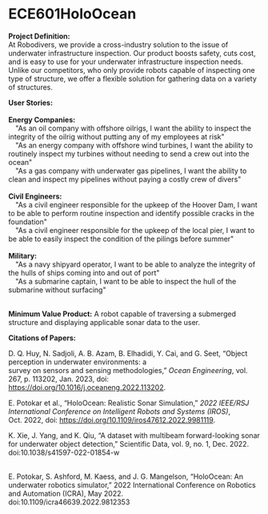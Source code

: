# ECE601HoloOcean

**Project Definition:** <br/>
At Robodivers, we provide a cross-industry solution to the issue of underwater infrastructure inspection. Our product boosts safety, cuts cost, and is easy to use for your underwater infrastructure inspection needs. Unlike our competitors, who only provide robots capable of inspecting one type of structure, we offer a flexible solution for gathering data on a variety of structures.<br/>

**User Stories:** <br/><br/>
  **Energy Companies:** <br/>
    &emsp;"As an oil company with offshore oilrigs, I want the ability to inspect the integrity of the oilrig without putting any of my employees at risk"<br/>
    &emsp;"As an energy company with offshore wind turbines, I want the ability to routinely inspect my turbines without needing to send a crew out into the ocean"<br/>
    &emsp;"As a gas company with underwater gas pipelines, I want the ability to clean and inspect my pipelines without paying a costly crew of divers"<br/><br/>
  **Civil Engineers:** <br/>
    &emsp;"As a civil engineer responsible for the upkeep of the Hoover Dam, I want to be able to perform routine inspection and identify possible cracks in the foundation"<br/>
    &emsp;"As a civil engineer responsible for the upkeep of the local pier, I want to be able to easily inspect the condition of the pilings before summer"<br/><br/>
  **Military:** <br/>
    &emsp;"As a navy shipyard operator, I want to be able to analyze the integrity of the hulls of ships coming into and out of port"<br/>
    &emsp;"As a submarine captain, I want to be able to inspect the hull of the submarine without surfacing"<br/><br/>

**Minimum Value Product:** A robot capable of traversing a submerged structure and displaying applicable sonar data to the user.<br/>

**Citations of Papers:** <br/>

D. Q. Huy, N. Sadjoli, A. B. Azam, B. Elhadidi, Y. Cai, and G. Seet, “Object perception in underwater environments: a <br/> survey on sensors and sensing methodologies,” *Ocean Engineering*, vol. 267, p. 113202, Jan. 2023, doi: <br/> https://doi.org/10.1016/j.oceaneng.2022.113202. <br/>

E. Potokar et al., “HoloOcean: Realistic Sonar Simulation,” *2022 IEEE/RSJ International Conference on Intelligent Robots and Systems (IROS)*, <br/> Oct. 2022, doi: https://doi.org/10.1109/iros47612.2022.9981119. <br/>

K. Xie, J. Yang, and K. Qiu, “A dataset with multibeam forward-looking sonar for underwater object detection,” Scientific Data, vol. 9, no. 1, Dec. 2022. doi:10.1038/s41597-022-01854-w <br/>
<br/>

E. Potokar, S. Ashford, M. Kaess, and J. G. Mangelson, “HoloOcean: An underwater robotics simulator,” 2022 International Conference on Robotics and Automation (ICRA), May 2022. 
<br/> doi:10.1109/icra46639.2022.9812353 <br/>


